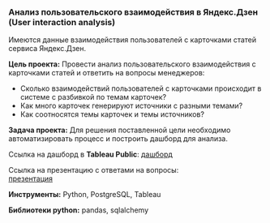 ### Анализ пользовательского взаимодействия в Яндекс.Дзен (User interaction analysis)

Имеются данные взаимодействия пользователей с карточками статей сервиса Яндекс.Дзен.

**Цель проекта:** Провести анализ пользовательского взаимодействия с карточками статей и ответить на вопросы менеджеров:

* Сколько взаимодействий пользователей с карточками происходит в системе с разбивкой по темам карточек?
* Как много карточек генерируют источники с разными темами?
* Как соотносятся темы карточек и темы источников?

**Задача проекта:** Для решения поставленной цели необходимо автоматизировать процесс и построить дашборд для анализа.

Ссылка на дашборд в **Tableau Public**: <a href=" https://public.tableau.com/app/profile/mikhail6624/viz/Project_yandex_16611638341260/Dashboard1?publish=yes">дашборд</a>

Ссылка на презентацию с ответами на вопросы:  
<a href=" https://docs.google.com/presentation/d/124_QYDiKBbdLur19yl86p0093WgeQxJ3yk3bwUQp1XQ/edit?usp=sharing">презентация</a>

**Инструменты:** Python, PostgreSQL, Tableau

**Библиотеки python:** pandas, sqlalchemy
